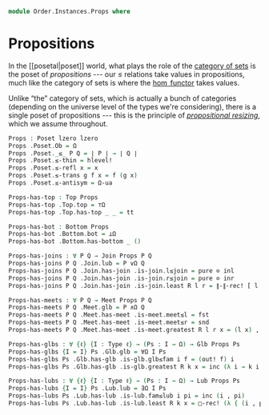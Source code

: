 <!--
```agda
open import Cat.Prelude

open import Data.Sum

open import Order.Semilattice.Join
open import Order.Semilattice.Meet
open import Order.Diagram.Bottom
open import Order.Diagram.Join
open import Order.Diagram.Meet
open import Order.Diagram.Glb
open import Order.Diagram.Lub
open import Order.Diagram.Top
open import Order.Base
```
-->

```agda
module Order.Instances.Props where
```

# Propositions

In the [[posetal|poset]] world, what plays the role of the [category of
sets] is the poset of _propositions_ --- our $\le$ relations take values
in propositions, much like the category of sets is where the [$\hom$
functor] takes values.

[category of sets]: Cat.Base.html#the-precategory-of-sets
[$\hom$ functor]: Cat.Functor.Hom.html

Unlike “the” category of sets, which is actually a bunch of categories
(depending on the universe level of the types we're considering), there
is a single poset of propositions --- this is the principle of
[_propositional resizing_], which we assume throughout.

[_propositional resizing_]: 1Lab.Resizing.html

```agda
Props : Poset lzero lzero
Props .Poset.Ob = Ω
Props .Poset._≤_ P Q = ∣ P ∣ → ∣ Q ∣
Props .Poset.≤-thin = hlevel!
Props .Poset.≤-refl x = x
Props .Poset.≤-trans g f x = f (g x)
Props .Poset.≤-antisym = Ω-ua
```

```agda
Props-has-top : Top Props
Props-has-top .Top.top = ⊤Ω
Props-has-top .Top.has-top _ _ = tt

Props-has-bot : Bottom Props
Props-has-bot .Bottom.bot = ⊥Ω
Props-has-bot .Bottom.has-bottom _ ()

Props-has-joins : ∀ P Q → Join Props P Q
Props-has-joins P Q .Join.lub = P ∨Ω Q
Props-has-joins P Q .Join.has-join .is-join.l≤join = pure ⊙ inl
Props-has-joins P Q .Join.has-join .is-join.r≤join = pure ⊙ inr
Props-has-joins P Q .Join.has-join .is-join.least R l r = ∥-∥-rec! [ l , r ]

Props-has-meets : ∀ P Q → Meet Props P Q
Props-has-meets P Q .Meet.glb = P ∧Ω Q
Props-has-meets P Q .Meet.has-meet .is-meet.meet≤l = fst
Props-has-meets P Q .Meet.has-meet .is-meet.meet≤r = snd
Props-has-meets P Q .Meet.has-meet .is-meet.greatest R l r x = (l x) , (r x)

Props-has-glbs : ∀ {ℓ} {I : Type ℓ} → (Ps : I → Ω) → Glb Props Ps
Props-has-glbs {I = I} Ps .Glb.glb = ∀Ω I Ps
Props-has-glbs Ps .Glb.has-glb .is-glb.glb≤fam i f = (out! f) i
Props-has-glbs Ps .Glb.has-glb .is-glb.greatest R k x = inc (λ i → k i x)

Props-has-lubs : ∀ {ℓ} {I : Type ℓ} → (Ps : I → Ω) → Lub Props Ps
Props-has-lubs {I = I} Ps .Lub.lub = ∃Ω I Ps
Props-has-lubs Ps .Lub.has-lub .is-lub.fam≤lub i pi = inc (i , pi)
Props-has-lubs Ps .Lub.has-lub .is-lub.least R k x = □-rec! (λ { (i , pi) → k i pi }) x
```

<!--
```agda
Props-is-meet-slat : is-meet-semilattice Props
Props-is-meet-slat .is-meet-semilattice.has-meets = Props-has-meets
Props-is-meet-slat .is-meet-semilattice.has-top = Props-has-top

Props-is-join-slat : is-join-semilattice Props
Props-is-join-slat .is-join-semilattice.has-joins = Props-has-joins
Props-is-join-slat .is-join-semilattice.has-bottom = Props-has-bot
```
-->
